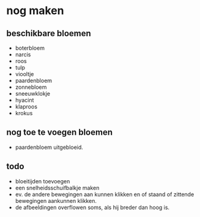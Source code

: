 # nog maken

## beschikbare bloemen

- boterbloem
- narcis
- roos
- tulp
- viooltje
- paardenbloem
- zonnebloem
- sneeuwklokje
- hyacint
- klaproos
- krokus

## nog toe te voegen bloemen

- paardenbloem uitgebloeid.

## todo

- bloeitijden toevoegen
- een snelheidsschuifbalkje maken
- ev. de andere bewegingen aan kunnen klikken en of staand of zittende bewegingen aankunnen klikken.
- de afbeeldingen overflowen soms, als hij breder dan hoog is.
